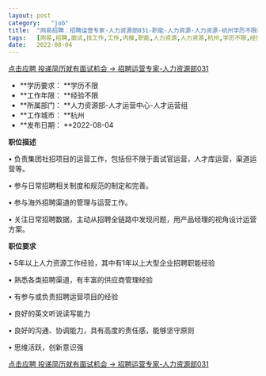 ```yaml
---
layout:	post
category:	"job"
title:	"网易招聘：招聘运营专家-人力资源部031-职能-人力资源-人力资源-杭州学历不限经验不限"
tags:	[网易,招聘,面试,找工作,工作,内推,职能,人力资源,人力资源,杭州,学历不限,经验不限]
date:	2022-08-04
---
```


[点击应聘 投递简历就有面试机会 ->  招聘运营专家-人力资源部031](http://mobile.bole.netease.com/bole/boleDetail?id=41339&employeeId=346f03c3cda5f04c&key=all)



- **学历要求： **学历不限
- **工作年限： **经验不限
- **所属部门： **人力资源部-人才运营中心-人才运营组
- **工作城市： **杭州
- **发布日期： **2022-08-04



**职位描述**

• 负责集团社招项目的运营工作，包括但不限于面试官运营，人才库运营，渠道运营等。

• 参与日常招聘相关制度和规范的制定和完善。

• 参与海外招聘渠道的管理与运营工作。

• 关注日常招聘数据，主动从招聘全链路中发现问题，用产品经理的视角设计运营方案。



**职位要求**

• 5年以上人力资源工作经验，其中有1年以上大型企业招聘职能经验

• 熟悉各类招聘渠道，有丰富的供应商管理经验

• 有参与或负责招聘运营项目的经验

• 良好的英文听说读写能力

• 良好的沟通、协调能力，具有高度的责任感，能够坚守原则

• 思维活跃，创新意识强



[点击应聘 投递简历就有面试机会 ->  招聘运营专家-人力资源部031](http://mobile.bole.netease.com/bole/boleDetail?id=41339&employeeId=346f03c3cda5f04c&key=all)